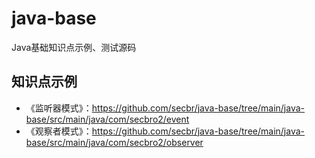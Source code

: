 # java-base
Java基础知识点示例、测试源码

## 知识点示例

- 《监听器模式》：https://github.com/secbr/java-base/tree/main/java-base/src/main/java/com/secbro2/event
- 《观察者模式》：https://github.com/secbr/java-base/tree/main/java-base/src/main/java/com/secbro2/observer
